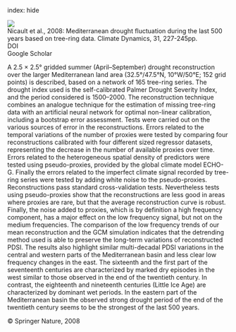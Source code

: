 index: hide

<div class="Citation">
    <div class="Citation-thumb CitationThumb-linked"  data-href="https://doi.org/10.1007/s00382-007-0349-3">
      <img src="https://static.claimspace.cloud/climate-study-static/refs/thumbs/5/Nicault_et_al_2008-thumb.png" />
    </div>

  <div class="Citation-body">
    <div class="Citation-text">Nicault et al., 2008: Mediterranean drought fluctuation during the last 500 years based on tree-ring data. <span class="Article-journal">Climate Dynamics, </span><span class="Article-volume">31, </span>227-245pp.</div>
    <div class="Citation-links">
      <div class="CitationLink" data-href="https://doi.org/10.1007/s00382-007-0349-3">
        <div class="CitationLink-icon CitationLink-Doi"></div>
        <div class="CitationLink-text">DOI</div>
      </div>
      <div class="CitationLink" data-href="https://scholar.google.com/scholar?q=10.1007/s00382-007-0349-3">
        <div class="CitationLink-icon CitationLink-Scholar"></div>
        <div class="CitationLink-text">Google Scholar</div>
      </div>
    </div>
  </div>
</div>

A 2.5 × 2.5° gridded summer (April–September) drought reconstruction over the larger Mediterranean land area (32.5°/47.5°N, 10°W/50°E; 152 grid points) is described, based on a network of 165 tree-ring series. The drought index used is the self-calibrated Palmer Drought Severity Index, and the period considered is 1500–2000. The reconstruction technique combines an analogue technique for the estimation of missing tree-ring data with an artificial neural network for optimal non-linear calibration, including a bootstrap error assessment. Tests were carried out on the various sources of error in the reconstructions. Errors related to the temporal variations of the number of proxies were tested by comparing four reconstructions calibrated with four different sized regressor datasets, representing the decrease in the number of available proxies over time. Errors related to the heterogeneous spatial density of predictors were tested using pseudo-proxies, provided by the global climate model ECHO-G. Finally the errors related to the imperfect climate signal recorded by tree-ring series were tested by adding white noise to the pseudo-proxies. Reconstructions pass standard cross-validation tests. Nevertheless tests using pseudo-proxies show that the reconstructions are less good in areas where proxies are rare, but that the average reconstruction curve is robust. Finally, the noise added to proxies, which is by definition a high frequency component, has a major effect on the low frequency signal, but not on the medium frequencies. The comparison of the low frequency trends of our mean reconstruction and the GCM simulation indicates that the detrending method used is able to preserve the long-term variations of reconstructed PDSI. The results also highlight similar multi-decadal PDSI variations in the central and western parts of the Mediterranean basin and less clear low frequency changes in the east. The sixteenth and the first part of the seventeenth centuries are characterized by marked dry episodes in the west similar to those observed in the end of the twentieth century. In contrast, the eighteenth and nineteenth centuries (Little Ice Age) are characterized by dominant wet periods. In the eastern part of the Mediterranean basin the observed strong drought period of the end of the twentieth century seems to be the strongest of the last 500 years.

<div class="Citation-copy">
&copy; Springer Nature, 2008
</div>